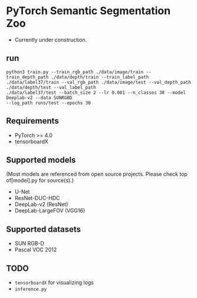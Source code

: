 # PyTorch Semantic Segmentation Zoo
- Currently under construction.


## run
```
python3 train.py --train_rgb_path ./data/image/train --train_depth_path ./data/depth/train --train_label_path ./data/label37/train --val_rgb_path ./data/image/test --val_depth_path ./data/depth/test --val_label_path 
./data/label37/test --batch_size 2 --lr 0.001 --n_classes 38 --model Deeplab-v2 --data SUNRGBD 
--log_path runs/test --epochs 30

```


##  Requirements
- PyTorch >= 4.0
- tensorboardX

##  Supported models
(Most models are referenced from open source projects. Please check top of[model].py for source(s).)
- U-Net
- ResNet-DUC-HDC
- DeepLab-v2 (ResNet)
- DeepLab-LargeFOV (VGG16)

##  Supported datasets
- SUN RGB-D
- Pascal VOC 2012 

## TODO
- `tensorboardX` for visualizing logs
- `inference.py`
